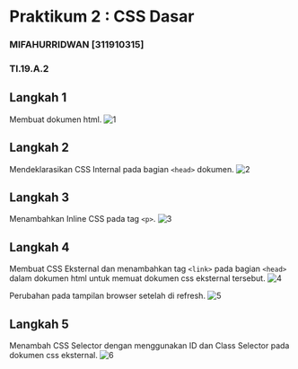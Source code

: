 # Praktikum 2 : CSS Dasar

### MIFAHURRIDWAN [311910315]
### TI.19.A.2

## Langkah 1
Membuat dokumen html.
![1](https://user-images.githubusercontent.com/56618988/115735646-d94bdb00-a3b4-11eb-8d7d-10524e792f8a.jpg)

## Langkah 2
Mendeklarasikan CSS Internal pada bagian `<head>` dokumen.
![2](https://user-images.githubusercontent.com/56618988/115736963-eb7a4900-a3b5-11eb-8203-fbb0ed472805.jpg)

## Langkah 3
Menambahkan Inline CSS pada tag `<p>`.
![3](https://user-images.githubusercontent.com/56618988/115737324-3ac07980-a3b6-11eb-8eda-abbeb8e4a8d7.jpg)

## Langkah 4
Membuat CSS Eksternal dan menambahkan tag `<link>` pada bagian `<head>` dalam dokumen html untuk memuat dokumen css eksternal tersebut.
![4](https://user-images.githubusercontent.com/56618988/115737823-b0c4e080-a3b6-11eb-9e34-7fb2f602d555.jpg)

Perubahan pada tampilan browser setelah di refresh.
![5](https://user-images.githubusercontent.com/56618988/115737977-cfc37280-a3b6-11eb-818e-1650c63a96b7.jpg)

## Langkah 5
Menambah CSS Selector dengan menggunakan ID dan Class Selector pada dokumen css eksternal.
![6](https://user-images.githubusercontent.com/56618988/115738074-e7026000-a3b6-11eb-8507-8f2ee3d78852.jpg)
